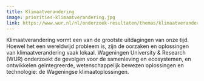 ```yaml
---
title: Klimaatverandering
image: priorities-klimaatverandering.jpg
link: https://www.wur.nl/nl/onderzoek-resultaten/themas/klimaatverandering.htm
---
```


Klimaatverandering vormt een van de grootste uitdagingen van onze tijd. Hoewel het een wereldwijd probleem is, zijn de oorzaken en oplossingen van klimaatverandering vaak lokaal. Wageningen University & Research (WUR) onderzoekt de gevolgen voor de samenleving en ecosystemen, en ontwikkelen geïntegreerde, wetenschappelijk bewezen oplossingen en technologie: de Wageningse klimaatoplossingen.

